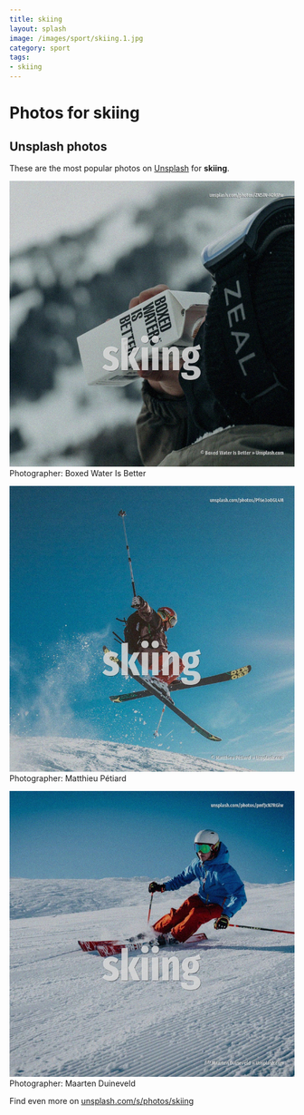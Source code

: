 ```yaml
---
title: skiing
layout: splash
image: /images/sport/skiing.1.jpg
category: sport
tags:
- skiing
---
```

# Photos for skiing
 
## Unsplash photos
These are the most popular photos on [Unsplash](https://unsplash.com) for **skiing**.
 
![skiing](/images/sport/skiing.1.jpg)
Photographer:  Boxed Water Is Better
 
![skiing](/images/sport/skiing.2.jpg)
Photographer:  Matthieu Pétiard
 
![skiing](/images/sport/skiing.3.jpg)
Photographer:  Maarten Duineveld
 
Find even more on [unsplash.com/s/photos/skiing](https://unsplash.com/s/photos/skiing)
 
